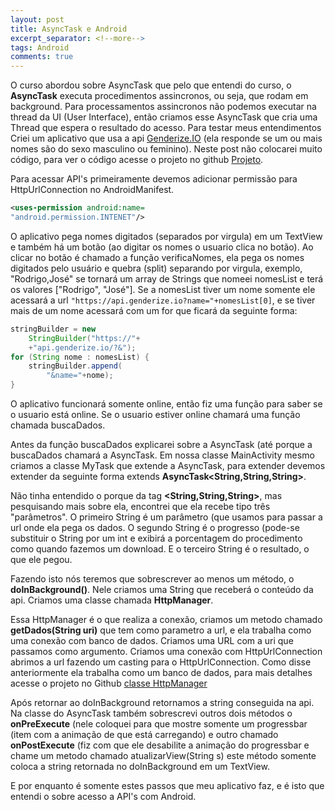 ```yaml
---
layout: post
title: AsyncTask e Android
excerpt_separator: <!--more-->
tags: Android
comments: true
---
```

O curso abordou sobre AsyncTask que pelo que entendi do curso, o **AsyncTask** executa <!--more--> procedimentos assincronos, ou seja, que rodam em background. Para processamentos assincronos não podemos executar na thread da UI (User Interface), então criamos esse AsyncTask que cria uma Thread que espera o resultado do acesso. Para testar meus entendimentos Criei um aplicativo que usa a api [Genderize.IO](https://genderize.io) (ela responde se um ou mais nomes são do sexo masculino ou feminino). Neste post não colocarei muito código, para ver o código acesse o projeto no github [Projeto](https://github.com/rodrigoregio/NameAPIs).

Para acessar API's primeiramente devemos adicionar permissão para HttpUrlConnection no AndroidManifest.

```xml
<uses-permission android:name=
"android.permission.INTENET"/>
```

O aplicativo pega nomes digitados (separados por virgula) em um TextView e também há um botão (ao digitar os nomes o usuario clica no botão). Ao clicar no botão é chamado a função verificaNomes, ela pega os nomes digitados pelo usuário e quebra (split) separando por virgula, exemplo, "Rodrigo,José" se tornará um array de Strings que nomeei nomesList e terá os valores ["Rodrigo", "José"]. Se a nomesList tiver um nome somente ele acessará a url `"https://api.genderize.io?name="+nomesList[0]`, e se tiver mais de um nome acessará com um for que ficará da seguinte forma:
    
```java
stringBuilder = new
	StringBuilder("https://"+
	+"api.genderize.io/?&");
for (String nome : nomesList) {
	stringBuilder.append(
		"&name="+nome);
}
```

O aplicativo funcionará somente online, então fiz uma função para saber se o usuario está online. Se o usuario estiver online chamará uma função chamada buscaDados.

Antes da função buscaDados explicarei sobre a AsyncTask (até porque a buscaDados chamará a AsyncTask. Em nossa classe MainActivity mesmo criamos a classe MyTask que extende a AsyncTask, para extender devemos extender da seguinte forma extends **AsyncTask<String,String,String>**.

Não tinha entendido o porque da tag **<String,String,String>**, mas pesquisando mais sobre ela, encontrei que ela recebe tipo três "parâmetros". O primeiro String é um parâmetro (que usamos para passar a url onde ela pega os dados. O segundo String é o progresso (pode-se substituir o String por um int e exibirá a porcentagem do procedimento como quando fazemos um download. E o terceiro String é o resultado, o que ele pegou.

Fazendo isto nós teremos que sobrescrever ao menos um método, o **doInBackground()**. Nele criamos uma String que receberá o conteúdo da api. Criamos uma classe chamada **HttpManager**.

Essa HttpManager é o que realiza a conexão, criamos um metodo chamado **getDados(String uri)** que tem como parametro a url, e ela trabalha como uma conexão com banco de dados. Criamos uma URL com a uri que passamos como argumento. Criamos uma conexão com HttpUrlConnection abrimos a url fazendo um casting para o HttpUrlConnection. Como disse anteriormente ela trabalha como um banco de dados, para mais detalhes acesse o projeto no Github [classe HttpManager](https://github.com/rodrigoregio/NameAPIs/blob/master/app/src/main/java/top/rregio/nameapis/HttpManager.java)

Após retornar ao doInBackground retornamos a string conseguida na api. Na classe do AsyncTask também sobrescrevi outros dois métodos o **onPreExecute** (nele coloquei para que mostre somente um progressbar (item com a animação de que está carregando) e outro chamado **onPostExecute** (fiz com que ele desabilite a animação do progressbar e chame um metodo chamado atualizarView(String s) este método somente coloca a string retornada no doInBackground em um TextView.

E por enquanto é somente estes passos que meu aplicativo faz, e é isto que entendi o sobre acesso a API's com Android.